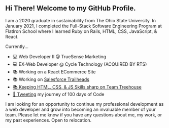 <h2>Hi There! Welcome to my GitHub Profile.</h2>
<p>I am a 2020 graduate in sustainability from The Ohio State University. In January 2021, I completed the Full-Stack Software Engineering Program at FlatIron School where I learned Ruby on Rails, HTML, CSS, JavaScript, & React.</p>
<p>Currently...</p>
<ul>
  <li>💻 Web Developer II @ TrueSense Marketing </li>
    <li>💻 EX-Web Developer @ Cycle Technology (ACQUIRED BY RTS) </li>
  <li>📚 Working on a React ECommerce Site</li>
  <li>📚 Working on <a href="https://trailblazer.me/id/echristine">Salesforce Trailheads</li>
  <li>📚 Keeping HTML, CSS, & JS Skills sharp on Team Treehouse</li>
  <li>🐥 <a target ="_blank" href="https://twitter.com/ejc_dev"> Tweeting</a> my journey of 100 days of Code</li>
</ul>

<p>
  I am looking for an opportunity to continue my professional development as a web developer and grow into becoming an invaluable member of your team. Please let me know if you have any questions about me, my work, or my past experiences. Open to relocation.
 </p>
